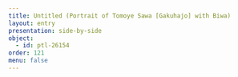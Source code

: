 ```yaml
---
title: Untitled (Portrait of Tomoye Sawa [Gakuhajo] with Biwa)
layout: entry
presentation: side-by-side
object:
  - id: ptl-26154
order: 121
menu: false
---
```








